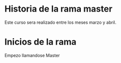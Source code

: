 # Historia de la rama master

Este curso sera realizado entre los meses marzo y abril.

# Inicios de la rama

Empezo llamandose Master
